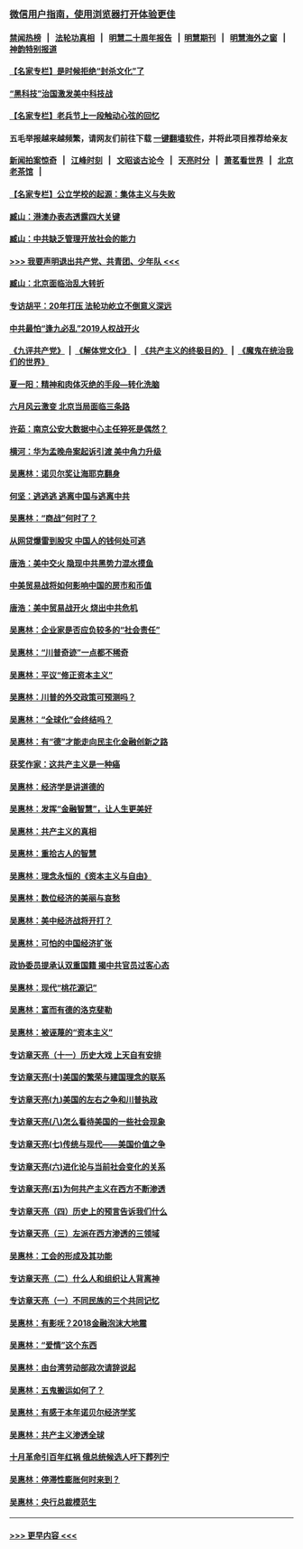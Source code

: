 ### [微信用户指南，使用浏览器打开体验更佳](https://github.com/gfw-breaker/banned-news1/blob/master/indexes/wechat-guide.md?t=0)
#### [禁闻热榜](热点新闻.md?t=0)  &nbsp;&nbsp;|&nbsp;&nbsp; [法轮功真相](https://github.com/gfw-breaker/truth/blob/master/README.md?t=0) &nbsp;&nbsp;|&nbsp;&nbsp; [明慧二十周年报告](https://github.com/gfw-breaker/mh-reports/blob/master/README.md?t=0) &nbsp;&nbsp;|&nbsp;&nbsp;[明慧期刊](https://github.com/gfw-breaker/mh-qikan) &nbsp;&nbsp;|&nbsp;&nbsp; [明慧海外之窗](https://github.com/gfw-breaker/mh-news/blob/master/README.md?t=0) &nbsp;&nbsp;|&nbsp;&nbsp; [神韵特别报道](https://github.com/gfw-breaker/mh-news/blob/master/shenyun.md?t=0)
#### [【名家专栏】是时候拒绝“封杀文化”了](../pages/nsc423/n11814093.md?t=02090944) 
#### [“黑科技”治国激发美中科技战](../pages/nsc423/n11638056.md?t=02090944) 
#### [【名家专栏】老兵节上一段触动心弦的回忆](../pages/nsc423/n11646016.md?t=02090944) 
#### 五毛举报越来越频繁，请网友们前往下载 [一键翻墙软件](https://github.com/gfw-breaker/ssr-accounts)，并将此项目推荐给亲友
#### [新闻拍案惊奇](https://github.com/gfw-breaker/banned-news1/blob/master/pages/link4.md) &nbsp;&nbsp;|&nbsp;&nbsp; [江峰时刻](https://github.com/gfw-breaker/banned-news1/blob/master/pages/link4.md) &nbsp;&nbsp;|&nbsp;&nbsp; [文昭谈古论今](https://github.com/gfw-breaker/banned-news1/blob/master/pages/link4.md) &nbsp;&nbsp;|&nbsp;&nbsp; [天亮时分](https://github.com/gfw-breaker/banned-news1/blob/master/pages/link4.md) &nbsp;&nbsp;|&nbsp;&nbsp; [萧茗看世界](https://github.com/gfw-breaker/banned-news1/blob/master/pages/link4.md) &nbsp;&nbsp;|&nbsp;&nbsp; [北京老茶馆](https://github.com/gfw-breaker/banned-news1/blob/master/pages/link4.md) &nbsp;&nbsp;|&nbsp;&nbsp; 
#### [【名家专栏】公立学校的起源：集体主义与失败](../pages/nsc423/n11601833.md?t=02090944) 
#### [臧山：港澳办表态透露四大关键](../pages/nsc423/n11421628.md?t=02090944) 
#### [臧山：中共缺乏管理开放社会的能力](../pages/nsc423/n11407457.md?t=02090944) 
#### [>>> 我要声明退出共产党、共青团、少年队 <<<](https://github.com/begood0513/goodnews/blob/master/quit/letter.md) 
#### [臧山：北京面临治乱大转折](../pages/nsc423/n11406895.md?t=02090944) 
#### [专访胡平：20年打压 法轮功屹立不倒意义深远](../pages/nsc423/n11398800.md?t=02090944) 
#### [中共最怕“逢九必乱”2019人权战开火](../pages/nsc423/n11385248.md?t=02090944) 
#### [《九评共产党》](https://github.com/begood0513/9ping.md/blob/master/README.md) &nbsp;|&nbsp; [《解体党文化》](../../../../jtdwh.md/blob/master/README.md)  &nbsp;|&nbsp; [《共产主义的终极目的》](../../../../gczydzjmd.md/blob/master/README.md) &nbsp;|&nbsp; [《魔鬼在统治我们的世界》](../../../../mgztzwmdsj.md/blob/master/README.md) 
#### [夏一阳：精神和肉体灭绝的手段—转化洗脑](../pages/nsc423/n11368250.md?t=02090944) 
#### [六月风云激变 北京当局面临三条路](../pages/nsc423/n11313668.md?t=02090944) 
#### [许茹：南京公安大数据中心主任猝死是偶然？](../pages/nsc423/n11064744.md?t=02090944) 
#### [横河：华为孟晚舟案起诉引渡 美中角力升级](../pages/nsc423/n11027230.md?t=02090944) 
#### [吴惠林：诺贝尔奖让海耶克翻身](../pages/nsc423/n10890049.md?t=02090944) 
#### [何坚：逃逃逃 逃离中国与逃离中共](../pages/nsc423/n10592891.md?t=02090944) 
#### [吴惠林：“商战”何时了？](../pages/nsc423/n10573558.md?t=02090944) 
#### [从网贷爆雷到股灾 中国人的钱何处可逃](../pages/nsc423/n10572800.md?t=02090944) 
#### [唐浩：美中交火 隐现中共黑势力混水摸鱼](../pages/nsc423/n10544040.md?t=02090944) 
#### [中美贸易战将如何影响中国的房市和币值](../pages/nsc423/n10543697.md?t=02090944) 
#### [唐浩：美中贸易战开火 烧出中共危机](../pages/nsc423/n10540126.md?t=02090944) 
#### [吴惠林：企业家是否应负较多的“社会责任”](../pages/nsc423/n10535022.md?t=02090944) 
#### [吴惠林：“川普奇迹”一点都不稀奇](../pages/nsc423/n10512808.md?t=02090944) 
#### [吴惠林：平议“修正资本主义”](../pages/nsc423/n10495724.md?t=02090944) 
#### [吴惠林：川普的外交政策可预测吗？](../pages/nsc423/n10462387.md?t=02090944) 
#### [吴惠林：“全球化”会终结吗？](../pages/nsc423/n10452838.md?t=02090944) 
#### [吴惠林：有“德”才能走向民主化金融创新之路](../pages/nsc423/n10432292.md?t=02090944) 
#### [获奖作家：这共产主义是一种癌](../pages/nsc423/n10431541.md?t=02090944) 
#### [吴惠林：经济学是讲道德的](../pages/nsc423/n10398014.md?t=02090944) 
#### [吴惠林：发挥“金融智慧”，让人生更美好](../pages/nsc423/n10375019.md?t=02090944) 
#### [吴惠林：共产主义的真相](../pages/nsc423/n10351394.md?t=02090944) 
#### [吴惠林：重拾古人的智慧](../pages/nsc423/n10337691.md?t=02090944) 
#### [吴惠林：理念永恒的《资本主义与自由》](../pages/nsc423/n10316274.md?t=02090944) 
#### [吴惠林：数位经济的美丽与哀愁](../pages/nsc423/n10292946.md?t=02090944) 
#### [吴惠林：美中经济战将开打？](../pages/nsc423/n10258825.md?t=02090944) 
#### [吴惠林：可怕的中国经济扩张](../pages/nsc423/n10219147.md?t=02090944) 
#### [政协委员提承认双重国籍 揭中共官员过客心态](../pages/nsc423/n10208809.md?t=02090944) 
#### [吴惠林：现代“桃花源记”](../pages/nsc423/n10185234.md?t=02090944) 
#### [吴惠林：富而有德的洛克斐勒](../pages/nsc423/n10142264.md?t=02090944) 
#### [吴惠林：被诬蔑的“资本主义”](../pages/nsc423/n10124816.md?t=02090944) 
#### [专访章天亮（十一）历史大戏 上天自有安排](../pages/nsc423/n10094905.md?t=02090944) 
#### [专访章天亮(十)美国的繁荣与建国理念的联系](../pages/nsc423/n10094899.md?t=02090944) 
#### [专访章天亮(九)美国的左右之争和川普执政](../pages/nsc423/n10094889.md?t=02090944) 
#### [专访章天亮(八)怎么看待美国的一些社会现象](../pages/nsc423/n10094857.md?t=02090944) 
#### [专访章天亮(七)传统与现代——美国价值之争](../pages/nsc423/n10093140.md?t=02090944) 
#### [专访章天亮(六)进化论与当前社会变化的关系](../pages/nsc423/n10092036.md?t=02090944) 
#### [专访章天亮(五)为何共产主义在西方不断渗透](../pages/nsc423/n10083620.md?t=02090944) 
#### [专访章天亮（四）历史上的预言告诉我们什么](../pages/nsc423/n10083606.md?t=02090944) 
#### [专访章天亮（三）左派在西方渗透的三领域](../pages/nsc423/n10081115.md?t=02090944) 
#### [吴惠林：工会的形成及其功能](../pages/nsc423/n10080633.md?t=02090944) 
#### [专访章天亮（二）什么人和组织让人背离神](../pages/nsc423/n10076637.md?t=02090944) 
#### [专访章天亮（一）不同民族的三个共同记忆](../pages/nsc423/n10074188.md?t=02090944) 
#### [吴惠林：有影呒？2018金融泡沫大地震](../pages/nsc423/n10040534.md?t=02090944) 
#### [吴惠林：“爱情”这个东西](../pages/nsc423/n10019423.md?t=02090944) 
#### [吴惠林：由台湾劳动部政次请辞说起](../pages/nsc423/n9979679.md?t=02090944) 
#### [吴惠林：五鬼搬运如何了？](../pages/nsc423/n9925338.md?t=02090944) 
#### [吴惠林：有感于本年诺贝尔经济学奖](../pages/nsc423/n9871883.md?t=02090944) 
#### [吴惠林：共产主义渗透全球](../pages/nsc423/n9812748.md?t=02090944) 
#### [十月革命引百年红祸 俄总统候选人吁下葬列宁](../pages/nsc423/n9810182.md?t=02090944) 
#### [吴惠林：停滞性膨胀何时来到？](../pages/nsc423/n9764136.md?t=02090944) 
#### [吴惠林：央行总裁模范生](../pages/nsc423/n9728134.md?t=02090944) 

----
#### [ >>> 更早内容 <<< ](../indexes/nsc423-earlier.md)
